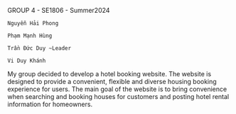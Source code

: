 GROUP 4 - SE1806 - Summer2024
```
Nguyễn Hải Phong
```
```
Phạm Mạnh Hùng
```
```
Trần Đức Duy ~Leader
```
```
Vi Duy Khánh
```
My group decided to develop a hotel booking website. The website is designed to provide a convenient, flexible and diverse housing booking experience for users.
The main goal of the website is to bring convenience when searching and booking houses for customers and posting hotel rental information for homeowners.

